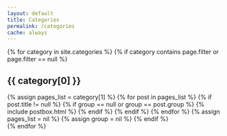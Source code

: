 ```yaml
---
layout: default
title: Categories
permalink: /categories
cache: always
---
```


{% for category in site.categories %}
    {% if category contains page.filter or page.filter == null %}
<div id="{{ category[0] | replace: ' ','-' }}" class="row listrecent collapse">
    <div class="section-title col-md-12 mt-4"><h2 class="text-capitalize"><span>{{ category[0] }}</span></h2></div>
        {% assign pages_list = category[1] %}
        {% for post in pages_list %}
            {% if post.title != null %}
                {% if group == null or group == post.group %}
                    {% include postbox.html %}
                {% endif %}
            {% endif %}
        {% endfor %}
        {% assign pages_list = nil %}
        {% assign group = nil %}
    {% endif %}
</div>
{% endfor %}

<script>
    async function renderCurrentKeyCategory() {
        var category = window.location.hash;
        if (category.length > 0) {
            $(category).collapse('show');
        }
        else {
            $('div.collapse').each(function( index ) {
                $(this).collapse('show');
            });
        }
    }

    window.addEventListener('load', () => {
        renderCurrentKeyCategory();
    });
</script>
